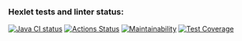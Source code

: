### Hexlet tests and linter status:
[![Java CI status](https://github.com/ArtemB91/java-project-lvl4/actions/workflows/java-ci.yml/badge.svg)](https://github.com/ArtemB91/java-project-lvl4/actions)
[![Actions Status](https://github.com/ArtemB91/java-project-lvl4/workflows/hexlet-check/badge.svg)](https://github.com/ArtemB91/java-project-lvl4/actions)
[![Maintainability](https://api.codeclimate.com/v1/badges/4e28f3b59a7b95504853/maintainability)](https://codeclimate.com/github/ArtemB91/java-project-lvl4/maintainability)
[![Test Coverage](https://api.codeclimate.com/v1/badges/4e28f3b59a7b95504853/test_coverage)](https://codeclimate.com/github/ArtemB91/java-project-lvl4/test_coverage)